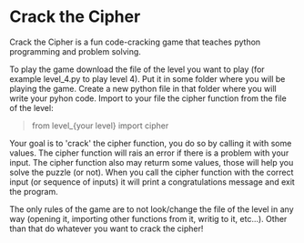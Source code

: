 # Crack the Cipher

Crack the Cipher is a fun code-cracking game that teaches python programming and problem solving.

To play the game download the file of the level you want to play (for example level_4.py to play level 4). Put it in some folder where you will be playing the game. Create a new python file in that folder where you will write your pyhon code. Import to your file the cipher function from the file of the level:

> from level_{your level} import cipher

Your goal is to 'crack' the cipher function, you do so by calling it with some values. The cipher function will rais an error if there is a problem with your input. The cipher function also may returm some values, those will help you solve the puzzle (or not). When you call the cipher function with the correct input (or sequence of inputs) it will print a congratulations message and exit the program.

The only rules of the game are to not look/change the file of the level in any way (opening it, importing other functions from it, writig to it, etc...). Other than that do whatever you want to crack the cipher!
